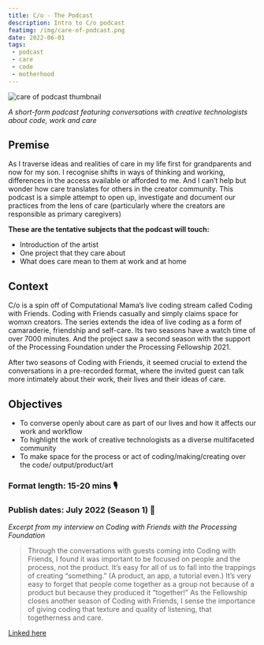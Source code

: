 ```yaml
---
title: C/o - The Podcast
description: Intro to C/o podcast
featimg: /img/care-of-podcast.png
date: 2022-06-01
tags: 
 - podcast
 - care
 - code
 - motherhood
---
```

![care of podcast thumbnail](/img/smallcareof.png)


*A short-form podcast featuring conversations with creative technologists about code, work and care*


## Premise

As I traverse ideas and realities of care in my life first for grandparents and now for my son. I recognise shifts in ways of thinking and working, differences in the access available or afforded to me. And I can’t help but wonder how care translates for others in the creator community. This podcast is a simple attempt to open up, investigate and document our practices from the lens of care (particularly where the creators are responsible as primary caregivers)

**These are the tentative subjects that the podcast will touch:**

- Introduction of the artist 
- One project that they care about
- What does care mean to them at work and at home


## Context

C/o is a spin off of Computational Mama’s live coding stream called Coding with Friends. Coding with Friends casually and simply claims space for womxn creators. The series extends the idea of live coding as a form of camaraderie, friendship and self-care. Its two seasons have a watch time of over 7000 minutes. And the project saw a second season with the support of the Processing Foundation under the Processing Fellowship 2021. 

After two seasons of Coding with Friends, it seemed crucial to extend the conversations in a pre-recorded format, where the invited guest can talk more intimately about their work, their lives and their ideas of care. 

## Objectives
- To converse openly about care as part of our lives and how it affects our work and workflow
- To highlight the work of creative technologists as a diverse multifaceted community
- To make space for the process or act of coding/making/creating over the code/ output/product/art



### Format length: 15-20 mins 🎙️ 

### Publish dates: July 2022 (Season 1) 🤞 


*Excerpt from my interview on Coding with Friends with the Processing Foundation*

> Through the conversations with guests coming into Coding with Friends, I found it was important to be focused on people and the process, not the product. It’s easy for all of us to fall into the trappings of creating “something.” (A product, an app, a tutorial even.) It’s very easy to forget that people come together as a group not because of a product but because they produced it “together!” As the Fellowship closes another season of Coding with Friends, I sense the importance of giving coding that texture and quality of listening, that togetherness and care.

[Linked here](/projects/processing-fellowship-interview)